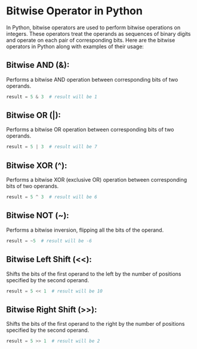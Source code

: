 # Bitwise Operator in Python

In Python, bitwise operators are used to perform bitwise operations on integers. These operators treat the operands as sequences of binary digits and operate on each pair of corresponding bits. Here are the bitwise operators in Python along with examples of their usage:

## Bitwise AND (&): 
Performs a bitwise AND operation between corresponding bits of two operands.

```python
result = 5 & 3  # result will be 1
```

## Bitwise OR (|): 
Performs a bitwise OR operation between corresponding bits of two operands.

```python
result = 5 | 3  # result will be 7
```

## Bitwise XOR (^): 
Performs a bitwise XOR (exclusive OR) operation between corresponding bits of two operands.

```python
result = 5 ^ 3  # result will be 6
```

## Bitwise NOT (~): 
Performs a bitwise inversion, flipping all the bits of the operand.

```python
result = ~5  # result will be -6
```

## Bitwise Left Shift (<<): 
Shifts the bits of the first operand to the left by the number of positions specified by the second operand.

```python
result = 5 << 1  # result will be 10
```

## Bitwise Right Shift (>>): 
Shifts the bits of the first operand to the right by the number of positions specified by the second operand.

```python
result = 5 >> 1  # result will be 2
```
